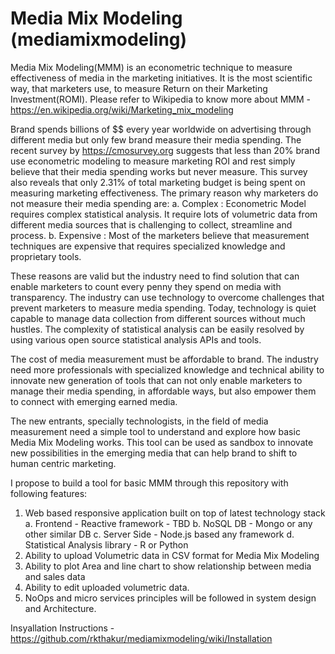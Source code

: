 # Media Mix Modeling (mediamixmodeling)

Media Mix Modeling(MMM) is an econometric technique to measure effectiveness of media in the marketing initiatives. It is the most scientific way, that marketers use, to measure Return on their Marketing Investment(ROMI). Please refer to Wikipedia to know more about MMM - https://en.wikipedia.org/wiki/Marketing_mix_modeling

Brand spends billions of $$ every year worldwide on advertising through different media but only few brand measure their media spending. The recent survey by https://cmosurvey.org suggests that less than 20% brand use econometric modeling to measure marketing ROI and rest simply believe that their media spending works but never measure. This survey also reveals that only 2.31% of total marketing budget is being spent on measuring marketing effectiveness. The primary reason why marketers do not measure their media spending are:
a. Complex : Econometric Model requires complex statistical analysis. It require lots of volumetric data from different media sources that is challenging to collect, streamline and process.
b. Expensive : Most of the marketers believe that measurement techniques are expensive that requires specialized knowledge and proprietary tools.

These reasons are valid but the industry need to find solution that can enable marketers to count every penny they spend on media with transparency. The industry can use technology to overcome challenges that prevent marketers to measure media spending. Today, technology is quiet capable to manage data collection from different sources without much hustles. The complexity of statistical analysis can be easily resolved by using various open source statistical analysis APIs and tools. 

The cost of media measurement must be affordable to brand. The industry need more professionals with specialized knowledge and technical ability to innovate new generation of tools that can not only enable marketers to manage their media spending, in affordable ways, but also empower them to connect with emerging earned media.

The new entrants, specially technologists, in the field of media measurement need a simple tool to understand and explore how basic Media Mix Modeling works. This tool can be used as sandbox to innovate new possibilities in the emerging media that can help brand to shift to human centric marketing.

I propose to build a tool for basic MMM through this repository with following features:
1. Web based responsive application built on top of latest technology stack
  a. Frontend - Reactive framework - TBD
  b. NoSQL DB - Mongo or any other similar DB
  c. Server Side - Node.js based any framework
  d. Statistical Analysis library - R or Python
2. Ability to upload Volumetric data in CSV format for Media Mix Modeling
3. Ability to plot Area and line chart to show relationship between media and sales data
4. Ability to edit uploaded volumetric data.
5. NoOps and micro services principles will be followed in system design and Architecture.

Insyallation Instructions - https://github.com/rkthakur/mediamixmodeling/wiki/Installation
